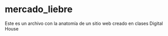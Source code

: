# mercado_liebre

Este es un archivo con la anatomía de un sitio web creado en clases Digital House
